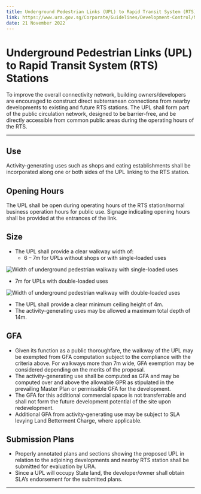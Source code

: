 ```yaml
---
title: Underground Pedestrian Links (UPL) to Rapid Transit System (RTS) Stations
link: https://www.ura.gov.sg/Corporate/Guidelines/Development-Control/Non-Residential/Commercial/UPL
date: 21 November 2022
---
```


# Underground Pedestrian Links (UPL) to Rapid Transit System (RTS) Stations

To improve the overall connectivity network, building owners/developers are encouraged to construct direct subterranean connections from nearby developments to existing and future RTS stations. The UPL shall form part of the public circulation network, designed to be barrier-free, and be directly accessible from common public areas during the operating hours of the RTS.

---

## Use

Activity-generating uses such as shops and eating establishments shall be incorporated along one or both sides of the UPL linking to the RTS station.

## Opening Hours

The UPL shall be open during operating hours of the RTS station/normal business operation hours for public use. Signage indicating opening hours shall be provided at the entrances of the link.

## Size

- The UPL shall provide a clear walkway width of:
  - 6 – 7m for UPLs without shops or with single-loaded uses

![Width of underground pedestrian walkway with single-loaded uses](https://www.ura.gov.sg/-/media/Corporate/Guidelines/Development-control/Commercial/C18_Underground_Link_A.jpg?h=100%25&w=100%25)

- 7m for UPLs with double-loaded uses

![Width of underground pedestrian walkway with double-loaded uses](https://www.ura.gov.sg/-/media/Corporate/Guidelines/Development-control/Commercial/C19_Underground_Link_B.jpg?h=100%25&w=100%25)

- The UPL shall provide a clear minimum ceiling height of 4m.
- The activity-generating uses may be allowed a maximum total depth of 14m.

## GFA

- Given its function as a public thoroughfare, the walkway of the UPL may be exempted from GFA computation subject to the compliance with the criteria above. For walkways more than 7m wide, GFA exemption may be considered depending on the merits of the proposal.
- The activity-generating use shall be computed as GFA and may be computed over and above the allowable GPR as stipulated in the prevailing Master Plan or permissible GFA for the development.
- The GFA for this additional commercial space is not transferrable and shall not form the future development potential of the site upon redevelopment.
- Additional GFA from activity-generating use may be subject to SLA levying Land Betterment Charge, where applicable.

## Submission Plans

- Properly annotated plans and sections showing the proposed UPL in relation to the adjoining developments and nearby RTS station shall be submitted for evaluation by URA.
- Since a UPL will occupy State land, the developer/owner shall obtain SLA’s endorsement for the submitted plans.

---


